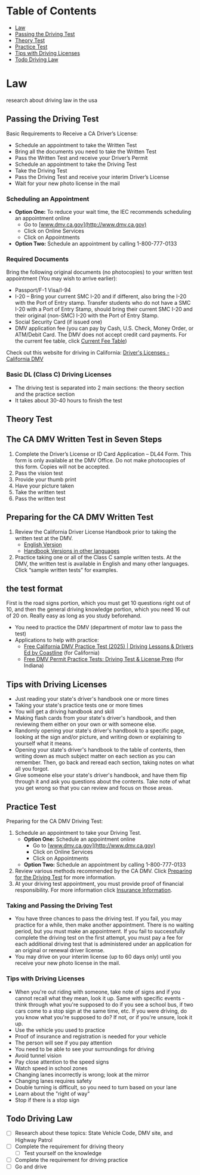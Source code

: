 # Table of Contents
- [Law](#law)
- [Passing the Driving Test](#passing-the-driving-test)
- [Theory Test](#theory-test)
- [Practice Test](#practice-test)
- [Tips with Driving Licenses](#tips-with-driving-licenses)
- [Todo Driving Law](#todo-driving-law)

# Law
research about driving law in the usa

## Passing the Driving Test
Basic Requirements to Receive a CA Driver’s License:
- Schedule an appointment to take the Written Test
- Bring all the documents you need to take the Written Test
- Pass the Written Test and receive your Driver’s Permit
- Schedule an appointment to take the Driving Test
- Take the Driving Test
- Pass the Driving Test and receive your interim Driver’s License
- Wait for your new photo license in the mail

### Scheduling an Appointment
- **Option One:** To reduce your wait time, the IEC recommends scheduling an appointment online
  - Go to [www.dmv.ca.gov](http://www.dmv.ca.gov)
  - Click on Online Services
  - Click on Appointments
- **Option Two:** Schedule an appointment by calling 1-800-777-0133



### Required Documents
Bring the following original documents (no photocopies) to your written test appointment (You may wish to arrive earlier):
- Passport/F-1 Visa/I-94
- I-20 – Bring your current SMC I-20 and if different, also bring the I-20 with the Port of Entry stamp. Transfer students who do not have a SMC I-20 with a Port of Entry Stamp, should bring their current SMC I-20 and their original (non-SMC) I-20 with the Port of Entry Stamp.
- Social Security Card (if issued one)
- DMV application fee (you can pay by Cash, U.S. Check, Money Order, or ATM/Debit Card. The DMV does not accept credit card payments. For the current fee table, click [Current Fee Table](http://dmv.ca.gov))

Check out this website for driving in California: [Driver's Licenses - California DMV](https://www.dmv.ca.gov/portal/driver-licenses-identification-cards/driver-licenses-dl/)

### Basic DL (Class C) Driving Licenses
- The driving test is separated into 2 main sections: the theory section and the practice section
- It takes about 30-40 hours to finish the test


## Theory Test

## The CA DMV Written Test in Seven Steps
1. Complete the Driver’s License or ID Card Application – DL44 Form. This form is only available at the DMV Office. Do not make photocopies of this form. Copies will not be accepted.
2. Pass the vision test
3. Provide your thumb print
4. Have your picture taken
5. Take the written test
6. Pass the written test

## Preparing for the CA DMV Written Test
1. Review the California Driver License Handbook prior to taking the written test at the DMV.
   - [English Version](http://dmv.ca.gov/pubs/dl600.pdf)
   - [Handbook Versions in other languages](http://dmv.ca.gov/pubs/pubs.htm)
2. Practice taking one or all of the Class C sample written tests. At the DMV, the written test is available in English and many other languages. Click “sample written tests” for examples.
## the test format 
First is the road signs portion, which you must get 10 questions right out of 10, and then the general driving knowledge portion, which you need 16 out of 20 on. Really easy as long as you study beforehand.
- You need to practice the DMV (department of motor law to pass the test)
- Applications to help with practice:
  - [Free California DMV Practice Test (2025) | Driving Lessons & Drivers Ed by Coastline](https://coastlineacademy.com/dmv-practice-test) (for California)
  - [Free DMV Permit Practice Tests: Driving Test & License Prep](https://driving-tests.org/) (for Indiana)


## Tips with Driving Licenses
- Just reading your state's driver's handbook one or more times
- Taking your state's practice tests one or more times
- You will get a driving handbook and skill
-  Making flash cards from your state's driver's handbook, and then reviewing them either on your own or with someone else.
- Randomly opening your state's driver's handbook to a specific page, looking at the sign and/or picture, and writing down or explaining to yourself what it means.
- Opening your state's driver's handbook to the table of contents, then writing down as much subject matter on each section as you can remember. Then, go back and reread each section, taking notes on what all you forgot.
- Give someone else your state's driver's handbook, and have them flip through it and ask you questions about the contents. Take note of what you get wrong so that you can review and focus on those areas.
## Practice Test
Preparing for the CA DMV Driving Test:
1. Schedule an appointment to take your Driving Test.
   - **Option One:** Schedule an appointment online
     - Go to [www.dmv.ca.gov](http://www.dmv.ca.gov)
     - Click on Online Services
     - Click on Appointments
   - **Option Two:** Schedule an appointment by calling 1-800-777-0133
2. Review various methods recommended by the CA DMV. Click [Preparing for the Driving Test](http://dmv.ca.gov) for more information.
3. At your driving test appointment, you must provide proof of financial responsibility. For more information click [Insurance Information](http://dmv.ca.gov).
### Taking and Passing the Driving Test
- You have three chances to pass the driving test. If you fail, you may practice for a while, then make another appointment. There is no waiting period, but you must make an appointment. If you fail to successfully complete the driving test on the first attempt, you must pay a fee for each additional driving test that is administered under an application for an original or renewal driver license.
- You may drive on your interim license (up to 60 days only) until you receive your new photo license in the mail.

### Tips with Driving Licenses
- When you're out riding with someone, take note of signs and if you cannot recall what they mean, look it up. Same with specific events - think through what you're supposed to do if you see a school bus, if two cars come to a stop sign at the same time, etc. If you were driving, do you know what you're supposed to do? If not, or if you're unsure, look it up.
- Use the vehicle you used to practice
- Proof of insurance and registration is needed for your vehicle
- The person will see if you pay attention
- You need to be able to see your surroundings for driving
- Avoid tunnel vision
- Pay close attention to the speed signs
- Watch speed in school zones
- Changing lanes incorrectly is wrong; look at the mirror
- Changing lanes requires safety
- Double turning is difficult, so you need to turn based on your lane
- Learn about the "right of way"
- Stop if there is a stop sign




## Todo Driving Law
- [ ] Research about these topics: State Vehicle Code, DMV site, and Highway Patrol
- [ ] Complete the requirement for driving theory
  - [ ] Test yourself on the knowledge
- [ ] Complete the requirement for driving practice
- [ ] Go and drive